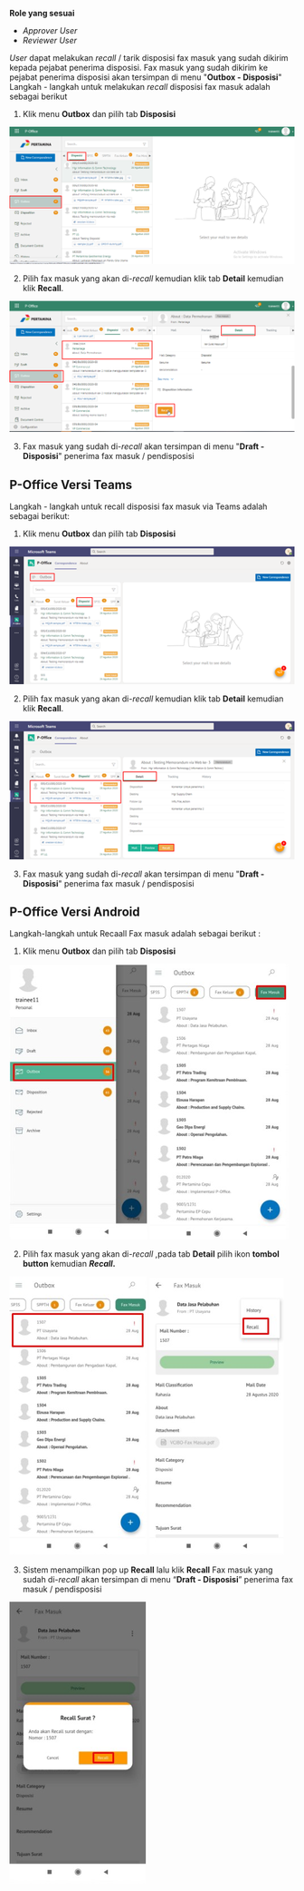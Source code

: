 **Role yang sesuai**

- *Approver User*
- *Reviewer User*

*User* dapat melakukan *recall* / tarik disposisi fax masuk yang sudah dikirim kepada pejabat penerima disposisi. Fax masuk yang sudah dikirim ke pejabat penerima disposisi akan tersimpan di menu "**Outbox - Disposisi**" Langkah - langkah untuk melakukan *recall* disposisi fax masuk adalah sebagai berikut

1. Klik menu **Outbox** dan pilih tab **Disposisi**

![gambar](FaxMasuk/FM_WEB/Recall01.png) 

2. Pilih fax masuk yang akan di-*recall* kemudian klik tab **Detail** kemudian klik **Recall**.
   
![gambar](FaxMasuk/FM_WEB/Recall02.png) 

3. Fax masuk yang sudah di-*recall* akan tersimpan di menu "**Draft - Disposisi**" penerima fax masuk / pendisposisi

## **P-Office Versi Teams**

Langkah - langkah untuk recall disposisi fax masuk via Teams adalah sebagai berikut: 

1. Klik menu **Outbox** dan pilih tab **Disposisi**

![gambar](FaxMasuk/FM_Teams/FM47.png)

2. Pilih fax masuk yang akan di-*recall* kemudian klik tab **Detail** kemudian klik **Recall**.

![gambar](FaxMasuk/FM_Teams/FM49.png)

3. Fax masuk yang sudah di-*recall* akan tersimpan di menu "**Draft - Disposisi**" penerima fax masuk / pendisposisi


## **P-Office Versi Android**

Langkah-langkah untuk Recaall Fax masuk adalah sebagai berikut :

1. Klik menu **Outbox** dan pilih tab **Disposisi**

![gambar](FaxMasuk/FM_Android/Recalldisposisi/A01.jpg) ![gambar](FaxMasuk/FM_Android/Recalldisposisi/A02.jpg)

2. Pilih fax masuk yang akan di-_recall_ ,pada tab **Detail** pilih ikon **tombol button** kemudian **_Recall_.**

![gambar](FaxMasuk/FM_Android/Recalldisposisi/A03.jpg) ![gambar](FaxMasuk/FM_Android/Recalldisposisi/A04.jpg)

3. Sistem menampilkan pop up **Recall** lalu klik **Recall** Fax masuk yang sudah di-_recall_ akan tersimpan di menu “**Draft - Disposisi**” penerima fax masuk / pendisposisi

![gambar](FaxMasuk/FM_Android/Recalldisposisi/A05.jpg)
